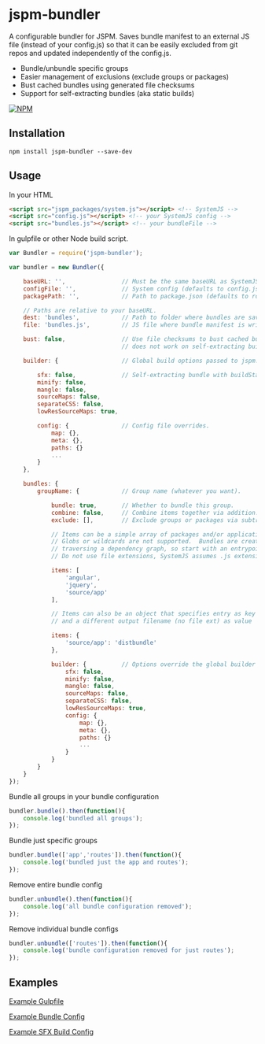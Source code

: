 # jspm-bundler

A configurable bundler for JSPM. Saves bundle manifest to an external JS file
(instead of your config.js) so that it can be easily excluded from git repos
and updated independently of the config.js.

* Bundle/unbundle specific groups
* Easier management of exclusions (exclude groups or packages)
* Bust cached bundles using generated file checksums
* Support for self-extracting bundles (aka static builds)

[![NPM](https://nodei.co/npm/jspm-bundler.png?downloads=true)](https://nodei.co/npm/jspm-bundler/)

## Installation

```
npm install jspm-bundler --save-dev
```

## Usage

In your HTML

```html
<script src="jspm_packages/system.js"></script> <!-- SystemJS -->
<script src="config.js"></script> <!-- your SystemJS config -->
<script src="bundles.js"></script> <!-- your bundleFile -->
```

In gulpfile or other Node build script.

```javascript
var Bundler = require('jspm-bundler');

var bundler = new Bundler({

    baseURL: '',                // Must be the same baseURL as SystemJS.
    configFile: '',             // System config (defaults to config.js)
    packagePath: '',            // Path to package.json (defaults to root)

    // Paths are relative to your baseURL.
    dest: 'bundles',            // Path to folder where bundles are saved.
    file: 'bundles.js',         // JS file where bundle manifest is written.

    bust: false,                // Use file checksums to bust cached bundles,
                                // does not work on self-extracting builds.

    builder: {                  // Global build options passed to jspm.Builder.

        sfx: false,             // Self-extracting bundle with buildStatic().
        minify: false,
        mangle: false,
        sourceMaps: false,
        separateCSS: false,
        lowResSourceMaps: true,

        config: {               // Config file overrides.
            map: {},
            meta: {},
            paths: {}
            ...
        }
    },

    bundles: {
        groupName: {            // Group name (whatever you want).

            bundle: true,       // Whether to bundle this group.
            combine: false,     // Combine items together via addition.
            exclude: [],        // Exclude groups or packages via subtraction.

            // Items can be a simple array of packages and/or application files.
            // Globs or wildcards are not supported.  Bundles are created by
            // traversing a dependency graph, so start with an entrypoint.
            // Do not use file extensions, SystemJS assumes .js extensions.

            items: [
                'angular',
                'jquery',
                'source/app'
            ],

            // Items can also be an object that specifies entry as key
            // and a different output filename (no file ext) as value

            items: {
                'source/app': 'distbundle'
            },

            builder: {          // Options override the global builder options.
                sfx: false,
                minify: false,
                mangle: false,
                sourceMaps: false,
                separateCSS: false,
                lowResSourceMaps: true,
                config: {
                    map: {},
                    meta: {},
                    paths: {}
                    ...
                }
            }
        }
    }
});
```

Bundle all groups in your bundle configuration

```javascript
bundler.bundle().then(function(){
    console.log('bundled all groups');
});
```

Bundle just specific groups

```javascript
bundler.bundle(['app','routes']).then(function(){
    console.log('bundled just the app and routes');
});
```

Remove entire bundle config

```javascript
bundler.unbundle().then(function(){
    console.log('all bundle configuration removed');
});
```

Remove individual bundle configs
```javascript
bundler.unbundle(['routes']).then(function(){
    console.log('bundle configuration removed for just routes');
});
```

## Examples

[Example Gulpfile](https://github.com/crstffr/jspm-bundler/blob/master/example/gulpfile.js)

[Example Bundle Config](https://github.com/crstffr/jspm-bundler/blob/master/example/bundle.config.js)

[Example SFX Build Config](https://github.com/crstffr/jspm-bundler/blob/master/example/build.sfx.config.js)

